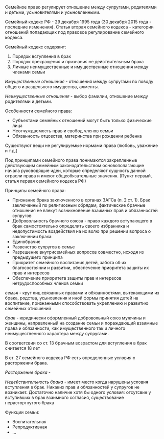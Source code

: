 Семейное право регулирует отношение между супругами, родителями и детьми, усыновителями и усыновленными.

Семейный кодекс РФ - 29 декабря 1995 года \(30 декабря 2015 года - последние изменения\). Статья вторая семейного кодекса - категории отношений попадающих под правовое регулирование семейного кодекса.

Семейный кодекс содержит:

1. Порядок вступления в брак
2. Порядок прекращения и признания не действительным брака
3. Личные неимущественные и имущественные отношения между членами семьи

_Имущественные отношения_ - отношения между супругами по поводу общего и раздельного имущества, алменты.

_Неимущественные отношения_ - выбор фамилии, отношение между родителями и детьми.

Особенности семейного права:

* Субъектами семейных отношений могут быть только физические лица
* Неотчуждаемость прав и свобод членов семьи
* Обязанность отцовства, материнства при рождении ребенка

Существуют вещи не регулируемые нормами права \(любовь, уважение и т.д.\)

Под принципами семейного права понимаются закрепленные действующим семейным законодательством основополагающие начала руководящие идеи, которые определяют сущность данной отрасли права и имеют общеобязательные значения. \(Пункт первый, статья первая семейного кодекса РФ\)

Принципы семейного права:

* Признание брака заключенного в органах ЗАГСа \(п. 2 ст. 1\). Брак заключенный по религиозным обрядам, фактические брачные отношения не влекут возникновение взаимных прав и обязанностей супругов
* Добровольность брачного союза - право каждого вступающего в брак самостоятельно определить своего избранника и недопустимость воздействия на их волю при решении вопроса о заключении брака
* Единобрачие
* Развенство супругов в семье
* Разрешение внутрисемейных вопросов совместно, исходя из предыдущего принципа
* Приоритет семейного воспитания детей, забота об их благосостоянии и развитии, обеспечение приоритета защиты их прав и интересов
* Обеспечение приоритета защиты прав и интересов нетрудоспособных членов семьи

_семья_ - круг лиц связанных правами и обязанностями, вытекающими из брака, родства, усыновления и иной формы принятия детей на воспитание, признанными способствовать укреплению и развитию семейных отношений

_брак_ - юридически оформленный добровольный союз мужчины и женщины, направленный на создание семьи и пораждающий взаимные права и обязанности, как имущественного так и личного неимущественного характера между супругами.

В соответсвии со ст. 13 брачным возрастом для вступления в брак считается 18 лет

В ст. 27 семейного кодекса РФ есть определенные условия о расторжении брака.

_Расторжение брака_ - 

_Недействительность брака_ - имеет место когда нарушены условия вступления в брак. Никаких прав и обязанностей у супругов не возникает. Достаточно наличие хотя бы одного условия: отсутсвие у вступивших в брак взаимного согласия, существование нерасторгнутого брака


Функции семьи:

* Воспитательная
* Репродуктивная
* ...

